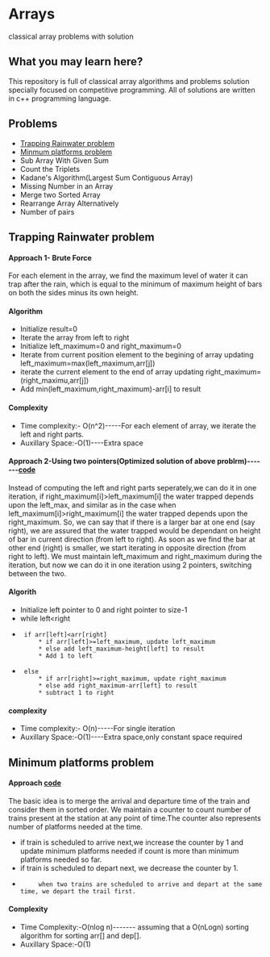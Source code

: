 # Arrays
classical array problems with solution

## What you may learn here?

This repository is full of classical array algorithms and problems solution specially focused on competitive programming. All of solutions are written in c++ programming language. 

## Problems

* [Trapping Rainwater problem](https://github.com/xenith1916/Arrays/blob/master/README.md#trapping-rainwater-problem)
* [Minmum platforms problem](https://github.com/xenith1916/Arrays/blob/master/README.md#minimum-platforms-problem)
* Sub Array With Given Sum
* Count the Triplets
* Kadane's Algorithm(Largest Sum Contiguous Array)
* Missing Number in an Array
* Merge two Sorted Array
* Rearrange Array Alternatively
* Number of pairs

## Trapping Rainwater problem
#### Approach 1- Brute Force
For each element in the array, we find the maximum level of water it can trap after the rain, which is equal to the minimum of maximum height of bars on both the sides minus its own height.
#### Algorithm
* Initialize result=0
* Iterate the array from left to right
* Initialize left_maximum=0 and right_maximum=0
* Iterate from current position element to the begining of array updating
       left_maximum=max(left_maximum,arr[j])
* iterate the current element to the end of array updating
       right_maximum=(right_maximu,arr[j])
* Add min(left_maximum,right_maximum)-arr[i] to result
#### Complexity 
* Time complexity:- O(n^2)-----For each element of array, we iterate the left and right parts.
* Auxillary Space:-O(1)----Extra space
#### Approach 2-Using two pointers(Optimized solution of above problrm)-------[code](https://github.com/xenith1916/Arrays/blob/master/Trapping-Rainwater-Problem)
Instead of computing the left and right parts seperately,we can do it in one iteration, if right_maximum[i]>left_maximum[i] the water trapped depends upon the left_max, and similar as in the case when left_maximum[i]>right_maximum[i] the water trapped depends upon the right_maximum. So, we can say that if there is a larger bar at one end (say right), we are assured that the water trapped would be dependant on height of bar in current direction (from left to right). As soon as we find the bar at other end (right) is smaller, we start iterating in opposite direction (from right to left). We must maintain left_maximum and right_maximum during the iteration, but now we can do it in one iteration using 2 pointers, switching between the two. 
#### Algorith
* Initialize left pointer to 0 and right pointer to size-1
* while left<right
*      if arr[left]<arr[right]
           * if arr[left]>=left_maximum, update left_maximum
           * else add left_maximum-height[left] to result
           * Add 1 to left
*      else
           * if arr[right]>=right_maximum, update right_maximum
           * else add right_maximum-arr[left] to result
           * subtract 1 to right
#### complexity
* Time complexity:- O(n)-----For single iteration
* Auxillary Space:-O(1)----Extra space,only constant space required

## Minimum platforms problem
#### Approach        [code](https://github.com/xenith1916/Arrays/blob/master/Minimum-platforms)
The basic idea is to merge the arrival and departure time of the train and consider them in sorted order. We maintain a counter to count number of trains present at the station at any point of time.The counter also represents number of platforms  needed at the time.
* if train is scheduled to arrive next,we increase the counter by 1 and update minimum platforms needed if count is more than minimum platforms needed so far.
* if train is scheduled to depart next, we decrease the counter by 1.
*          when two trains are scheduled to arrive and depart at the same time, we depart the trail first.
#### Complexity
* Time Complexity:-O(nlog n)------- assuming that a O(nLogn) sorting algorithm for sorting arr[] and dep[].
* Auxillary Space:-O(1)
